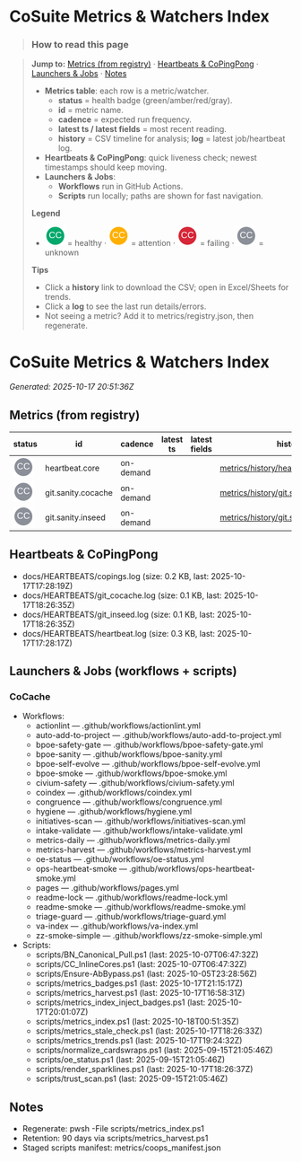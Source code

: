 # CoSuite Metrics & Watchers Index

> ### How to read this page

> **Jump to:** [Metrics (from registry)](#metrics-from-registry) · [Heartbeats & CoPingPong](#heartbeats--copingpong) · [Launchers & Jobs](#launchers--jobs-workflows--scripts) · [Notes](#notes)
> - **Metrics table**: each row is a metric/watcher.
>   - **status** = health badge (green/amber/red/gray).
>   - **id** = metric name.
>   - **cadence** = expected run frequency.
>   - **latest ts / latest fields** = most recent reading.
>   - **history** = CSV timeline for analysis; **log** = latest job/heartbeat log.
> - **Heartbeats & CoPingPong**: quick liveness check; newest timestamps should keep moving.
> - **Launchers & Jobs**:
>   - **Workflows** run in GitHub Actions.
>   - **Scripts** run locally; paths are shown for fast navigation.
>
> **Legend**
> - ![](assets/brand/cocivium_logo_green_tm.svg) = healthy ·
>   ![](assets/brand/cocivium_logo_amber_tm.svg) = attention ·
>   ![](assets/brand/cocivium_logo_red_tm.svg) = failing ·
>   ![](assets/brand/cocivium_logo_gray_tm.svg) = unknown
>
> **Tips**
> - Click a **history** link to download the CSV; open in Excel/Sheets for trends.
> - Click a **log** to see the last run details/errors.
> - Not seeing a metric? Add it to metrics/registry.json, then regenerate.
# CoSuite Metrics & Watchers Index

_Generated: 2025-10-17 20:51:36Z_

## Metrics (from registry)
| status | id | cadence | latest ts | latest fields | history | log |
|---|---|---|---|---|---|---|
| ![](assets/brand/cocivium_logo_gray_tm.svg) | heartbeat.core | on-demand |  |  | [metrics/history/heartbeat.core.csv](metrics/history/heartbeat.core.csv) | [docs/HEARTBEATS/heartbeat.log](docs/HEARTBEATS/heartbeat.log) |
| ![](assets/brand/cocivium_logo_gray_tm.svg) | git.sanity.cocache | on-demand |  |  | [metrics/history/git.sanity.cocache.csv](metrics/history/git.sanity.cocache.csv) | [docs/HEARTBEATS/git_cocache.log](docs/HEARTBEATS/git_cocache.log) |
| ![](assets/brand/cocivium_logo_gray_tm.svg) | git.sanity.inseed | on-demand |  |  | [metrics/history/git.sanity.inseed.csv](metrics/history/git.sanity.inseed.csv) | [../InSeed/docs/HEARTBEATS/git_inseed.log](../InSeed/docs/HEARTBEATS/git_inseed.log) |

## Heartbeats & CoPingPong
- docs/HEARTBEATS/copings.log (size: 0.2 KB, last: 2025-10-17T17:28:19Z)
- docs/HEARTBEATS/git_cocache.log (size: 0.1 KB, last: 2025-10-17T18:26:35Z)
- docs/HEARTBEATS/git_inseed.log (size: 0.1 KB, last: 2025-10-17T18:26:35Z)
- docs/HEARTBEATS/heartbeat.log (size: 0.3 KB, last: 2025-10-17T17:28:17Z)

## Launchers & Jobs (workflows + scripts)

### CoCache
- Workflows:
  - actionlint — .github/workflows/actionlint.yml
  - auto-add-to-project — .github/workflows/auto-add-to-project.yml
  - bpoe-safety-gate — .github/workflows/bpoe-safety-gate.yml
  - bpoe-sanity — .github/workflows/bpoe-sanity.yml
  - bpoe-self-evolve — .github/workflows/bpoe-self-evolve.yml
  - bpoe-smoke — .github/workflows/bpoe-smoke.yml
  - civium-safety — .github/workflows/civium-safety.yml
  - coindex — .github/workflows/coindex.yml
  - congruence — .github/workflows/congruence.yml
  - hygiene — .github/workflows/hygiene.yml
  - initiatives-scan — .github/workflows/initiatives-scan.yml
  - intake-validate — .github/workflows/intake-validate.yml
  - metrics-daily — .github/workflows/metrics-daily.yml
  - metrics-harvest — .github/workflows/metrics-harvest.yml
  - oe-status — .github/workflows/oe-status.yml
  - ops-heartbeat-smoke — .github/workflows/ops-heartbeat-smoke.yml
  - pages — .github/workflows/pages.yml
  - readme-lock — .github/workflows/readme-lock.yml
  - readme-smoke — .github/workflows/readme-smoke.yml
  - triage-guard — .github/workflows/triage-guard.yml
  - va-index — .github/workflows/va-index.yml
  - zz-smoke-simple — .github/workflows/zz-smoke-simple.yml
- Scripts:
  - scripts/BN_Canonical_Pull.ps1 (last: 2025-10-07T06:47:32Z)
  - scripts/CC_InlineCores.ps1 (last: 2025-10-07T06:47:32Z)
  - scripts/Ensure-AbBypass.ps1 (last: 2025-10-05T23:28:56Z)
  - scripts/metrics_badges.ps1 (last: 2025-10-17T21:15:17Z)
  - scripts/metrics_harvest.ps1 (last: 2025-10-17T16:58:31Z)
  - scripts/metrics_index_inject_badges.ps1 (last: 2025-10-17T20:01:07Z)
  - scripts/metrics_index.ps1 (last: 2025-10-18T00:51:35Z)
  - scripts/metrics_stale_check.ps1 (last: 2025-10-17T18:26:33Z)
  - scripts/metrics_trends.ps1 (last: 2025-10-17T19:24:32Z)
  - scripts/normalize_cardswraps.ps1 (last: 2025-09-15T21:05:46Z)
  - scripts/oe_status.ps1 (last: 2025-09-15T21:05:46Z)
  - scripts/render_sparklines.ps1 (last: 2025-10-17T18:26:37Z)
  - scripts/trust_scan.ps1 (last: 2025-09-15T21:05:46Z)

## Notes
- Regenerate: pwsh -File scripts/metrics_index.ps1
- Retention: 90 days via scripts/metrics_harvest.ps1
- Staged scripts manifest: metrics/coops_manifest.json



